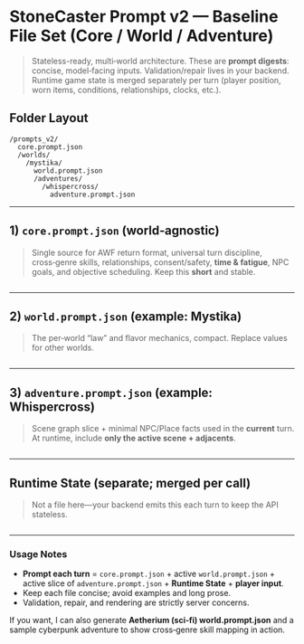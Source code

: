 # StoneCaster Prompt v2 — Baseline File Set (Core / World / Adventure)

> Stateless-ready, multi‑world architecture. These are **prompt digests**: concise, model‑facing inputs. Validation/repair lives in your backend. Runtime game state is merged separately per turn (player position, worn items, conditions, relationships, clocks, etc.).

## Folder Layout

```
/prompts_v2/
  core.prompt.json
  /worlds/
    /mystika/
      world.prompt.json
      /adventures/
        /whispercross/
          adventure.prompt.json
```

---

## 1) `core.prompt.json` (world‑agnostic)

> Single source for AWF return format, universal turn discipline, cross‑genre skills, relationships, consent/safety, **time & fatigue**, NPC goals, and objective scheduling. Keep this **short** and stable.

```json

```

---

## 2) `world.prompt.json` (example: Mystika)

> The per‑world “law” and flavor mechanics, compact. Replace values for other worlds.

```json

```

---

## 3) `adventure.prompt.json` (example: Whispercross)

> Scene graph slice + minimal NPC/Place facts used in the **current** turn. At runtime, include **only the active scene + adjacents**.

```json

```

---

## Runtime State (separate; merged per call)

> Not a file here—your backend emits this each turn to keep the API stateless.

```json

```

---

### Usage Notes

* **Prompt each turn** = `core.prompt.json` + active `world.prompt.json` + active slice of `adventure.prompt.json` + **Runtime State** + **player input**.
* Keep each file concise; avoid examples and long prose.
* Validation, repair, and rendering are strictly server concerns.

If you want, I can also generate **Aetherium (sci‑fi) world.prompt.json** and a sample cyberpunk adventure to show cross‑genre skill mapping in action.

```
```
